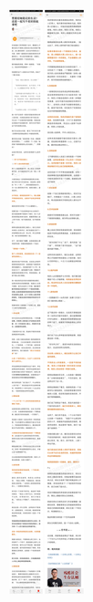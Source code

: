 ![](../../images/2017年07月/GX0727想要给她稳定的生活？还是一起写个美好的故事吧.jpg)
![](../../images/2017年07月/GX0727想要给她稳定的生活？还是一起写个美好的故事吧2.jpg)
